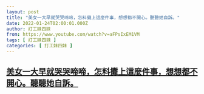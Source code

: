 ```yaml
---
layout: post
title: "美女一大早就哭哭啼啼，怎料攤上這麼件事，想想都不開心。聽聽她自訴。"
date: 2022-01-24T02:00:01.000Z
author: 打工妹四妹
from: https://www.youtube.com/watch?v=aFPsIxEM1VM
tags: [ 打工妹四妹 ]
categories: [ 打工妹四妹 ]
---
```

<!--1642989601000-->
[美女一大早就哭哭啼啼，怎料攤上這麼件事，想想都不開心。聽聽她自訴。](https://www.youtube.com/watch?v=aFPsIxEM1VM)
------

<div>

</div>
